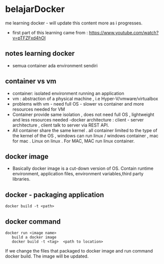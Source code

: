 # belajarDocker
me learning docker - will update this content more as i progresses.
- first part of this learning came from : https://www.youtube.com/watch?v=pTFZFxd4hOI
## notes learning docker
- semua container ada environment sendiri

## container vs vm
  - container: isolated environment running an application
  - vm : abstraction of a physical machine , i.e Hyper-V/vmware/virtualbox
  - problems with vm - need full OS - slower vs container and more resources needed for VM
  - Container provide same isolation , does not need full OS , lightweight and less resources needed
  -docker architecture : client - server architecture , client talk to server via REST API.
  - All container share the same kernel . all container limited to the type of the kernel of the OS , windows can run linux / windows container , mac for mac . Linux on linux . For MAC, MAC run linux container.

## docker image
  - Basically docker image is a cut-down version of OS. Contain runtime environment, application files, environment variables,third party libraries.

## docker - packaging application
```docker build -t <path> ```

## docker command
```
docker run <image name>
   build a docker image
   docker build -t <tag>  <path to location>
```
If we change the files that packaged to docker image and run command docker build. The image will be updated.